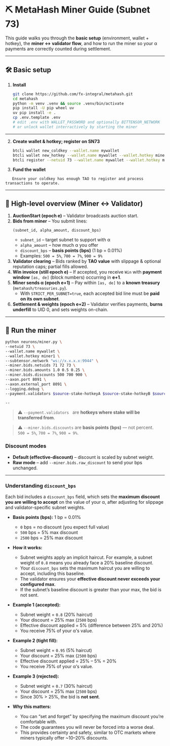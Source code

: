 # ⛏️ MetaHash Miner Guide (Subnet 73)

This guide walks you through the **basic setup** (environment, wallet + hotkey), the **miner ↔ validator flow**, and how to run the miner so your α payments are correctly counted during settlement.

---

## 🛠️ Basic setup

1. **Install**
   ```bash
   git clone https://github.com/fx-integral/metahash.git
   cd metahash
   python -m venv .venv && source .venv/bin/activate
   pip install -U pip wheel uv
   uv pip install -e .
   cp .env.template .env
   # edit .env with WALLET_PASSWORD and optionally BITTENSOR_NETWORK
   # or unlock wallet interractively by starting the miner
   ```
---

2. **Create wallet & hotkey; register on SN73**
   ```bash
   btcli wallet new_coldkey --wallet.name mywallet
   btcli wallet new_hotkey --wallet.name mywallet --wallet.hotkey miner1
   btcli register --netuid 73 --wallet.name mywallet --wallet.hotkey miner1
   ```

3. **Fund the wallet**  
```text
   Ensure your coldkey has enough TAO to register and process transactions to operate.
```
---

## 🧭 High-level overview (Miner ↔ Validator)

1. **AuctionStart (epoch e)** – Validator broadcasts auction start.  
2. **Bids from miner** – You submit lines:  
   ```
   (subnet_id, alpha_amount, discount_bps)
   ```
   - `subnet_id` – target subnet to support with α  
   - `alpha_amount` – how much α you offer  
   - `discount_bps` – **basis points (bps)** (1 bp = 0.01%)  
   - Examples: `500 = 5%`, `700 = 7%`, `900 = 9%` 
3. **Validator clearing** – Bids ranked by **TAO value** with slippage & optional reputation caps; partial fills allowed.  
4. **Win invoice (still epoch e)** – If accepted, you receive `Win` with **payment window** `[as, de]` (block numbers) occurring in **e+1**.  
5. **Miner sends α (epoch e+1)** – Pay within `[as, de]` to a **known treasury** (`metahash/treasuries.py`).  
   - With `STRICT_PER_SUBNET=true`, each accepted bid line must be **paid on its own subnet**.  
6. **Settlement & weights (epoch e+2)** – Validator verifies payments, **burns underfill** to UID 0, and sets weights on-chain.

---

## 🚀 Run the miner

```bash
python neurons/miner.py \
--netuid 73 \
--wallet.name mywallet \
--wallet.hotkey miner1 \
--subtensor.network "ws://x.x.x.x:9944" \
--miner.bids.netuids 71 72 73 \
--miner.bids.amounts 1.0 0.5 0.25 \
--miner.bids.discounts 500 700 900 \
--axon.port 8091 \
--axon.external_port 8091 \
--logging.debug \
--payment.validators $source-stake-hotkeyA $source-stake-hotkeyB $source-stake-hotkeyC

--
```

> ⚠️ `--payment.validators ` are **hotkeys where stake will be transferred from**.

> ⚠️ `--miner.bids.discounts` are **basis points (bps)** — not percent.  
> `500 = 5%`, `700 = 7%`, `900 = 9%`.

### Discount modes
- **Default (effective-discount)** – discount is scaled by subnet weight.  
- **Raw mode** – add `--miner.bids.raw_discount` to send your bps unchanged.

---
### Understanding `discount_bps`

Each bid includes a `discount_bps` field, which sets the **maximum discount you are willing to accept** on the value of your α, after adjusting for slippage and validator-specific subnet weights.

- **Basis points (bps):** 1 bp = 0.01%
  - `0` bps = no discount (you expect full value)
  - `500` bps = 5% max discount
  - `2500` bps = 25% max discount

- **How it works:**
  - Subnet weights apply an implicit haircut. For example, a subnet weight of `0.8` means you already face a 20% baseline discount.
  - Your `discount_bps` sets the maximum haircut you are willing to accept, including this baseline.
  - The validator ensures your **effective discount never exceeds your configured max**.
  - If the subnet’s baseline discount is greater than your max, the bid is not sent.

- **Example 1 (accepted):**
  - Subnet weight = `0.8` (20% haircut)
  - Your discount = 25% max (`2500` bps)
  - Effective discount applied = 5% (difference between 25% and 20%)
  - You receive 75% of your α’s value.

- **Example 2 (tight fill):**
  - Subnet weight = `0.95` (5% haircut)
  - Your discount = 25% max (`2500` bps)
  - Effective discount applied = 25% – 5% = 20%
  - You receive 75% of your α’s value.

- **Example 3 (rejected):**
  - Subnet weight = `0.7` (30% haircut)
  - Your discount = 25% max (`2500` bps)
  - Since 30% > 25%, the bid is **not sent**.

- **Why this matters:**
  - You can “set and forget” by specifying the maximum discount you’re comfortable with.
  - The code guarantees you will never be forced into a worse deal.
  - This provides certainty and safety, similar to OTC markets where miners typically offer ~10–20% discounts.
